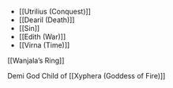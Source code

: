 * [[Utrilius (Conquest)]]
* [[Dearil (Death)]]
* [[Sin]]
* [[Edith (War)]]
*  [[Virna (Time)]]




[[Wanjala’s Ring]]



Demi God Child of [[Xyphera (Goddess of Fire)]]